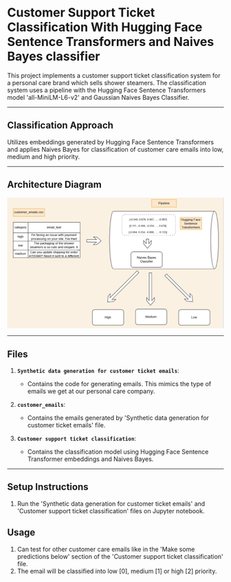 
# Customer Support Ticket Classification With Hugging Face Sentence Transformers and Naives Bayes classifier

This project implements a customer support ticket classification system for a personal care brand which sells shower steamers. The classification system uses a pipeline with the Hugging Face Sentence Transformers model 'all-MiniLM-L6-v2' and Gaussian Naives Bayes Classifier.

---

## Classification Approach

Utilizes embeddings generated by Hugging Face Sentence Transformers and applies Naives Bayes for classification of customer care emails into low, medium and high priority.

---
## Architecture Diagram

![Customer support architecture diagram.png](Customer%20support%20architecture%20diagram.png)


---
## Files

1. **`Synthetic data generation for customer ticket emails`**:
   - Contains the code for generating emails. This mimics the type of emails we get at our personal care company.
  
2. **`customer_emails`**:
   - Contains the emails generated by 'Synthetic data generation for customer ticket emails' file.
  
3. **`Customer support ticket classification`**:
   - Contains the classification model using Hugging Face Sentence Transformer embeddings and Naives Bayes.

---

## Setup Instructions

1. Run the 'Synthetic data generation for customer ticket emails' and 'Customer support ticket classification' files on Jupyter notebook.

## Usage

1. Can test for other customer care emails like in the 'Make some predictions below' section of the 'Customer support ticket classification' file.
2. The email will be classified into low [0], medium [1] or high [2] priority. 



